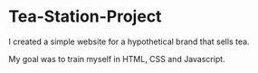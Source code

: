 # Tea-Station-Project
I created a simple website for a hypothetical brand that sells tea.

My goal was to train myself in HTML, CSS and Javascript.
